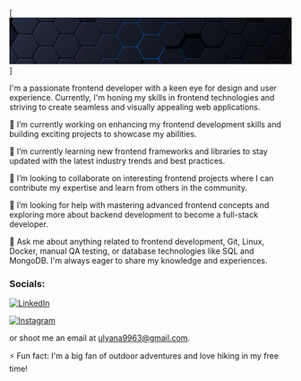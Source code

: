 [![Header](https://github.com/ulyanatouch/ulyanatouch/blob/main/assets/header.png)]

I'm a passionate frontend developer with a keen eye for design and user experience. Currently, I'm honing my skills in frontend technologies and striving to create seamless and visually appealing web applications.

🔭 I’m currently working on enhancing my frontend development skills and building exciting projects to showcase my abilities.

🌱 I’m currently learning new frontend frameworks and libraries to stay updated with the latest industry trends and best practices.

👯 I’m looking to collaborate on interesting frontend projects where I can contribute my expertise and learn from others in the community.

🤔 I’m looking for help with mastering advanced frontend concepts and exploring more about backend development to become a full-stack developer.

💬 Ask me about anything related to frontend development, Git, Linux, Docker, manual QA testing, or database technologies like SQL and MongoDB. I'm always eager to share my knowledge and experiences.

### Socials:

[![LinkedIn](https://img.shields.io/badge/-LinkedIn-090909?style=for-the-badge&logo=linkedin&logoColor=007BB6)](https://www.linkedin.com/in/uliana9963)

[![Instagram](https://img.shields.io/badge/-Instagram-090909?style=for-the-badge&logo=instagram&logoColor=B4068E)](https://www.instagram.com/ulyanatouch)

or shoot me an email at ulyana9963@gmail.com.

⚡ Fun fact: I'm a big fan of outdoor adventures and love hiking in my free time!

